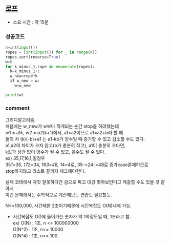 ## [로프](https://www.acmicpc.net/problem/2217)
* 소요 시간 : 약 15분

### 성공코드
```python
n=int(input())
ropes = [int(input()) for _ in range(n)]
ropes.sort(reverse=True)
w=0
for k_minus_1,rope in enumerate(ropes):
  k=k_minus_1+1
  w_new=rope*k
  if w_new > w:
    w=w_new

print(w)
```

### comment 

>>
  그리디알고리즘.  
  처음에는 w_new가 w보다 작게되는 순간 stop을 하려했는데     
  w1 = a1*k, w2 = a2*(k+1)에서, a1>a2이므로 a1=a2+b라 할 때     
  둘의 차 (k)(-b)+a1 는 a1-kb가 양수일 때 증가할 수 있고 감소할 수도 있다.    
  a1,a2의 차이가 크지 않고(b가 충분히 작고), a1이 충분히 크다면,   
  k값과 상관 없이 양수가 될 수 있고, 음수도 될 수 있다.    
  ex) 35,17,16,1,일경우    
  35*1=35, 17*2=34, 16*3=48, 1*4=4로, 35->24->48로 증가case존재하므로     
  stop하지않고 리스트 끝까지 체크해야한다.    
  
  실제 코테에서 자칫 잘못하다간 감으로 짜고 대강 맞아보인다고 제출할 수도 있을 것 같아서  
  이런 문제에서는 수학적으로 계산해보는 연습도 필요할듯.  
  
  N<=100,000, 시간제한 2초이기때문에 시간복잡도 O(N)내에 가능.  
  * 시간복잡도
  O()에 들어가는 숫자가 약 1억정도일 때, 1초라고 함.  
  ex) O(N) : 1초, n <= 100000000  
      O(N^2) : 1초, n<= 10000  
      O(N^4) : 1초, n<= 100  
    





###
